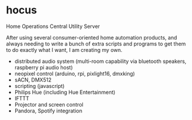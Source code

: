 # hocus
Home Operations Central Utility Server

After using several consumer-oriented home automation products, and always needing to write a bunch of extra scripts and programs to get them to do exactly what I want, I am creating my own.

* distributed audio system (multi-room capability via bluetooth speakers, raspberry pi audio host)
* neopixel control (arduino, rpi, pixlight16, dmxking)
* sACN, DMX512
* scripting (javascript)
* Philips Hue (including Hue Entertainment)
* IFTTT
* Projector and screen control
* Pandora, Spotify integration

